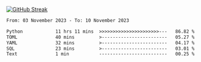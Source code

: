 [![GitHub Streak](https://streak-stats.demolab.com?user=renren-017&theme=sea&hide_border=true&background=DD272700)](https://git.io/streak-stats)

<!--START_SECTION:waka-->

```txt
From: 03 November 2023 - To: 10 November 2023

Python            11 hrs 11 mins  >>>>>>>>>>>>>>>>>>>>>>---   86.82 %
TOML              40 mins         >------------------------   05.27 %
YAML              32 mins         >------------------------   04.17 %
SQL               23 mins         >------------------------   03.01 %
Text              1 min           -------------------------   00.25 %
```

<!--END_SECTION:waka-->
